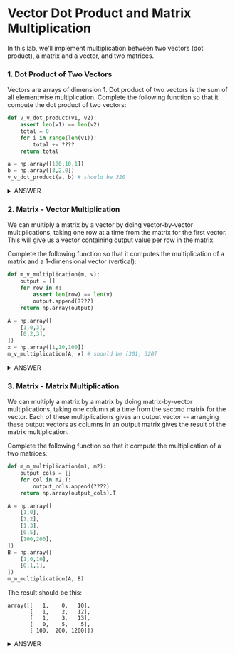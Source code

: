 # Vector Dot Product and Matrix Multiplication

In this lab, we'll implement multiplication between two vectors (dot product), a matrix and a vector, and two matrices.

### 1. Dot Product of Two Vectors
Vectors are arrays of dimension 1. Dot product of two vectors is 
the sum of all elementwise multiplication. Complete the following 
function so that it compute the dot product of two vectors:

```python
def v_v_dot_product(v1, v2):
    assert len(v1) == len(v2)
    total = 0
    for i in range(len(v1)):
        total += ????
    return total

a = np.array([100,10,1])
b = np.array([3,2,0])
v_v_dot_product(a, b) # should be 320
```

<details>
    <summary>ANSWER</summary>
    <code>v1[i] * v2[i]</code>
</details>

### 2. Matrix - Vector Multiplication

We can multiply a matrix by a vector by doing vector-by-vector
multiplications, taking one row at a time from the matrix for the
first vector.  This will give us a vector containing output value per
row in the matrix.

Complete the following function so that it computes the multiplication of
a matrix and a 1-dimensional vector (vertical):

```python
def m_v_multiplication(m, v):
    output = []
    for row in m:
        assert len(row) == len(v)
        output.append(????)
    return np.array(output)

A = np.array([
    [1,0,3],
    [0,2,3],
])
x = np.array([1,10,100])
m_v_multiplication(A, x) # should be [301, 320]
```

<details>
    <summary>ANSWER</summary>
    <code>v_v_dot_product(row, v)</code>
</details>

### 3. Matrix - Matrix Multiplication

We can multiply a matrix by a matrix by doing matrix-by-vector
multiplications, taking one column at a time from the second matrix
for the vector.  Each of these multiplications gives an output vector
-- arranging these output vectors as columns in an output matrix gives
the result of the matrix multiplication.

Complete the following function so that it compute the multiplication of
a two matrices:

```python
def m_m_multiplication(m1, m2):
    output_cols = []
    for col in m2.T:
        output_cols.append(????)
    return np.array(output_cols).T

A = np.array([
    [1,0],
    [1,2],
    [1,3],
    [0,5],
    [100,200],
])
B = np.array([
    [1,0,10],
    [0,1,1],
])
m_m_multiplication(A, B)
```

The result should be this:

```
array([[   1,    0,   10],
       [   1,    2,   12],
       [   1,    3,   13],
       [   0,    5,    5],
       [ 100,  200, 1200]])
```

<details>
    <summary>ANSWER</summary>
    <code>m_v_multiplication(m1, col)</code>
</details>

